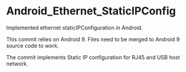 # Android_Ethernet_StaticIPConfig
Implemented ethernet staticIPConfiguration in Android.

This commit relies on Android 9. Files need to be merged to Android 9
source code to work.

The commit implements Static IP configuration for RJ45 and USB host network.
